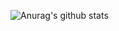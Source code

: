 ![Anurag's github stats](https://github-readme-stats.vercel.app/api?username=reeceythelegend&show_icons=true&theme=dark)

